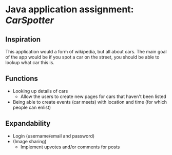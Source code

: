 # Java application assignment: *CarSpotter*
## Inspiration
This application would a form of wikipedia, but all about cars. 
The main goal of the app would be if you spot a car on the street, you should be able to lookup what car this is.
## Functions
* Looking up details of cars
    - Allow the users to create new pages for cars that haven't been listed
* Being able to create events (car meets) with location and time (for which people can enlist)

## Expandability
* Login (username/email and password)
* (Image sharing)
    - Implement upvotes and/or comments for posts

